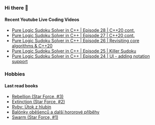 ### Hi there 👋

#### Recent Youtube Live Coding Videos

<!-- YOUTUBE_LIVE:START -->
- [Pure Logic Sudoku Solver in C++ | Episode 28 | C++20 cont.](https://www.youtube.com/watch?v=sIlTAofJqI4)
- [Pure Logic Sudoku Solver in C++ | Episode 27 | C++20 cont.](https://www.youtube.com/watch?v=7HCIzoYdcgk)
- [Pure Logic Sudoku Solver in C++ | Episode 26 | Revisiting core algorithms & C++20](https://www.youtube.com/watch?v=VcP9sCdq2UA)
- [Pure Logic Sudoku Solver in C++ | Episode 25 | Killer Sudoku](https://www.youtube.com/watch?v=wzThLGjnNc4)
- [Pure Logic Sudoku Solver in C++ | Episode 24 | UI - adding notation support](https://www.youtube.com/watch?v=t9BHhHa8aHU)
<!-- YOUTUBE_LIVE:END -->

### Hobbies

#### Last read books

<!-- GOODREADS:START -->
- [Rebellion (Star Force, #3)](https://www.goodreads.com/review/show/3476397305?utm_medium=api&utm_source=rss)
- [Extinction (Star Force, #2)](https://www.goodreads.com/review/show/3476396438?utm_medium=api&utm_source=rss)
- [Ryby: Útok z hlubin](https://www.goodreads.com/review/show/3329650629?utm_medium=api&utm_source=rss)
- [Balónky oběšenců a další hororové příběhy](https://www.goodreads.com/review/show/3328812608?utm_medium=api&utm_source=rss)
- [Swarm (Star Force, #1)](https://www.goodreads.com/review/show/3276393283?utm_medium=api&utm_source=rss)
<!-- GOODREADS:END -->

<!--
![My Github stats](https://github-readme-stats.vercel.app/api?username=HappyCerberus&show_icons=true)


![Top Langs](https://github-readme-stats.vercel.app/api/top-langs/?username=HappyCerberus&layout=compact)
-->
<!--
**HappyCerberus/HappyCerberus** is a ✨ _special_ ✨ repository because its `README.md` (this file) appears on your GitHub profile.

Here are some ideas to get you started:

- 🔭 I’m currently working on ...
- 🌱 I’m currently learning ...
- 👯 I’m looking to collaborate on ...
- 🤔 I’m looking for help with ...
- 💬 Ask me about ...
- 📫 How to reach me: ...
- 😄 Pronouns: ...
- ⚡ Fun fact: ...
-->
